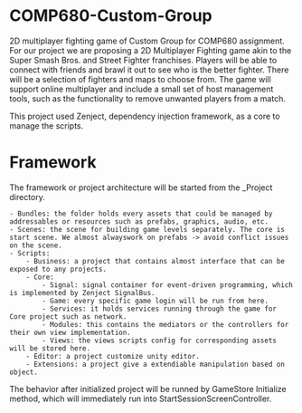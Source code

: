 # COMP680-Custom-Group
2D multiplayer fighting game of Custom Group for COMP680 assignment. For our project we are proposing a 2D Multiplayer Fighting game akin to the Super Smash Bros. and Street Fighter franchises. Players will be able to connect with friends and brawl it out to see who is the better fighter. There will be a selection of fighters and maps to choose from. The game will support online multiplayer and include a small set of host management tools, such as the functionality to remove unwanted players from a match.

This project used Zenject, dependency injection framework, as a core to manage the scripts.

# Framework
The framework or project architecture will be started from the _Project directory.

    - Bundles: the folder holds every assets that could be managed by addressables or resources such as prefabs, graphics, audio, etc.
    - Scenes: the scene for building game levels separately. The core is start scene. We almost alwayswork on prefabs -> avoid conflict issues on the scene.
    - Scripts:
        - Business: a project that contains almost interface that can be exposed to any projects.
        - Core:
            - Signal: signal container for event-driven programming, which is implemented by Zenject SignalBus.
            - Game: every specific game login will be run from here.
            - Services: it holds services running through the game for Core project such as network.
            - Modules: this contains the mediators or the controllers for their own view implementation. 
            - Views: the views scripts config for corresponding assets will be stored here.
        - Editor: a project customize unity editor.
        - Extensions: a project give a extendiable manipulation based on object.

The behavior after initialized project will be runned by GameStore Initialize method, which will immediately run into StartSessionScreenController.